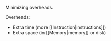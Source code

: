 Minimizing overheads.

Overheads:
- Extra time (more [[Instruction|instructions]])
- Extra space (in [[Memory|memory]] or disk)